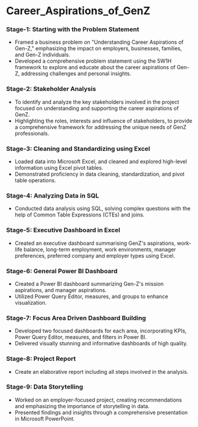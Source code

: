 # Career_Aspirations_of_GenZ

### Stage-1: Starting with the Problem Statement
- Framed a business problem on "Understanding Career Aspirations of Gen-Z," emphasizing the impact on employers, businesses, families, and Gen-Z individuals.
- Developed a comprehensive problem statement using the 5W1H framework to explore and educate about the career aspirations of Gen-Z, addressing challenges and personal insights.

### Stage-2: Stakeholder Analysis
- To identify and analyze the key stakeholders involved in the project focused on understanding and supporting the career aspirations of GenZ.
- Highlighting the roles, interests and influence of stakeholders, to provide a comprehensive framework for addressing the unique needs of GenZ professionals.
  
### Stage-3: Cleaning and Standardizing using Excel
- Loaded data into Microsoft Excel, and cleaned and explored high-level information using Excel pivot tables.
- Demonstrated proficiency in data cleaning, standardization, and pivot table operations.

### Stage-4: Analyzing Data in SQL
- Conducted data analysis using SQL, solving complex questions with the help of Common Table Expressions (CTEs) and joins.

### Stage-5: Executive Dashboard in Excel
- Created an executive dashboard summarising GenZ's aspirations, work-life balance, long-term employment, work environments, manager preferences, preferred company and employer types using Excel.

### Stage-6: General Power BI Dashboard
- Created a Power BI dashboard summarizing Gen-Z's mission aspirations, and manager aspirations.
- Utilized Power Query Editor, measures, and groups to enhance visualization.

### Stage-7: Focus Area Driven Dashboard Building
- Developed two focused dashboards for each area, incorporating KPIs, Power Query Editor, measures, and filters in Power BI.
- Delivered visually stunning and informative dashboards of high quality.

### Stage-8: Project Report
- Create an elaborative report including all steps involved in the analysis.

### Stage-9: Data Storytelling
- Worked on an employer-focused project, creating recommendations and emphasizing the importance of storytelling in data.
- Presented findings and insights through a comprehensive presentation in Microsoft PowerPoint.
